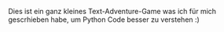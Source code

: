 Dies ist ein ganz kleines Text-Adventure-Game was ich für mich gescrhieben habe, um Python Code besser zu verstehen :)
